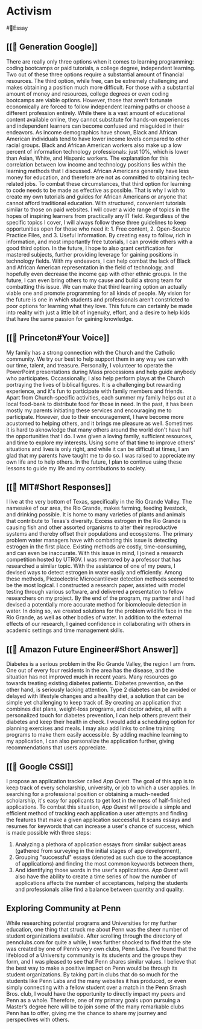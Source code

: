 # Activism
#📝Essay

## [[💸 Generation Google]]
There are really only three options when it comes to learning programming: coding bootcamps or paid tutorials, a college degree, independent learning. Two out of these three options require a substantial amount of financial resources. The third option, while free, can be extremely challenging and makes obtaining a position much more difficult. For those with a substantial amount of money and resources, college degrees or even coding bootcamps are viable options. However, those that aren’t fortunate economically are forced to follow independent learning paths or choose a different profession entirely. While there is a vast amount of educational content available online, they cannot substitute for hands-on experiences and independent learners can become confused and misguided in their endeavors.
As income demographics have shown, Black and African American individuals tend to have lower income levels compared to other racial groups. Black and African American workers also make up a low percent of information technology professionals: just 10%, which is lower than Asian, White, and Hispanic workers.
The explanation for this correlation between low income and technology positions lies within the learning methods that I discussed. African Americans generally have less money for education, and therefore are not as committed to obtaining tech-related jobs.
To combat these circumstances, that third option for learning to code needs to be made as effective as possible. That is why I wish to create my own tutorials and guides for African Americans or anyone that cannot afford traditional education. With structured, convenient tutorials similar to those on paid websites. I will cover a wide range of topics in the hopes of inspiring learners from practically any IT field. Regardless of the specific topics I cover, I will always follow these three guidelines to keep opportunities open for those who need it: 1. Free content, 2. Open-Source Practice Files, and 3. Useful Information.
By creating easy to follow, rich in information, and most importantly free tutorials, I can provide others with a good third option. In the future, I hope to also grant certification for mastered subjects, further providing leverage for gaining positions in technology fields.
With my endeavors, I can help combat the lack of Black and African American representation in the field of technology, and hopefully even decrease the income gap with other ethnic groups. In the future, I can even bring others to my cause and build a strong team for combatting this issue. We can make that third learning option an actually viable one and promote programming for all kinds of people. My vision for the future is one in which students and professionals aren’t constricted to poor options for learning what they love. This future can certainly be made into reality with just a little bit of ingenuity, effort, and a desire to help kids that have the same passion for gaining knowledge.

## [[🏫 Princeton#Your Voice]]
My family has a strong connection with the Church and the Catholic community. We try our best to help support them in any way we can with our time, talent, and treasure. Personally, I volunteer to operate the PowerPoint presentations during Mass processions and help guide anybody who participates. Occassionally, I also help perform plays at the Church portraying the lives of biblical figures. It is a challenging but rewarding experience, and it's fun to participate with family members and friends. Apart from Church-specific activities, each summer my family helps out at a local food-bank to distribute food for those in need.
In the past, it has been mostly my parents initiating these services and encouraging me to participate. However, due to their encouragement, I have become more acustomed to helping others, and it brings me pleasure as well.
Sometimes it is hard to aknowledge that many others around the world don't have half the opportunities that I do. I was given a loving family, sufficient resources, and time to explore my interests. Using some of that time to improve others' situations and lives is only right, and while it can be difficult at times, I am glad that my parents have taught me to do so.
I was raised to appreciate my own life and to help others. In the future, I plan to continue using these lessons to guide my life and my contributions to society.

## [[🏫 MIT#Short Responses]]
I live at the very bottom of Texas, specifically in the Rio Grande Valley. The namesake of our area, the Rio Grande, makes farming, feeding livestock, and drinking possible. It is home to many varieties of plants and animals that contribute to Texas's diversity.
Excess estrogen in the Rio Grande is causing fish and other assorted organisms to alter their reproductive systems and thereby offset their populations and ecosystems. The primary problem water managers have with combating this issue is detecting estrogen in the first place. Existing methods are costly, time-consuming, and can even be inaccurate. 
With this issue in mind, I joined a research competition hosted by UTRGV. I was mentored by a professor that has researched a similar topic. With the assistance of one of my peers, I devised ways to detect estrogen in water easily and efficiently. Among these methods, Piezoelectric Microcantilever detection methods seemed to be the most logical. I constructed a research paper, assisted with model testing through various software, and delivered a presentation to fellow researchers on my project. By the end of the program, my partner and I had devised a potentially more accurate method for biomolecule detection in water. In doing so, we created solutions for the problem wildlife face in the Rio Grande, as well as other bodies of water.
In addition to the external effects of our research, I gained confidence in collaborating with others in academic settings and time management skills.

## [[💸 Amazon Future Engineer#Short Answer]]
Diabetes is a serious problem in the Rio Grande Valley, the region I am from. One out of every four residents in the area has the disease, and the situation has not improved much in recent years. Many resources go towards treating existing diabetes patients. Diabetes prevention, on the other hand, is seriously lacking attention.
Type 2 diabetes can be avoided or delayed with lifestyle changes and a healthy diet, a solution that can be simple yet challenging to keep track of.
By creating an application that combines diet plans, weight-loss programs, and doctor advice, all with a personalized touch for diabetes prevention, I can help others prevent their diabetes and keep their health in check. I would add a scheduling option for planning exercises and meals. I may also add links to online training programs to make them easily accessible. By adding machine learning to my application, I can also personalize the application further, giving recommendations that users appreciate.

## [[💸 Google CSSI]]
I propose an application tracker called _App Quest_. The goal of this app is to keep track of every scholarship, university, or job to which a user applies. In searching for a professional position or obtaining a much-needed scholarship, it's easy for applicants to get lost in the mess of half-finished applications.
To combat this situation, _App Quest_ will provide a simple and efficient method of tracking each application a user attempts and finding the features that make a given application successful. It scans essays and resumes for keywords that can increase a user's chance of success, which is made possible with three steps:
1. Analyzing a plethora of application essays from similar subject areas (gathered from surveying in the initial stages of app development),
2. Grouping "successful" essays (denoted as such due to the acceptance of applications) and finding the most common keywords between them,
3. And identifying those words in the user's applications.
_App Quest_ will also have the ability to create a time series of how the number of applications affects the number of acceptances, helping the students and professionals alike find a balance between quantity and quality.

## Exploring Community at Penn

While researching potential programs and Universities for my further education, one thing that struck me about Penn was the sheer number of student organizations available. After scrolling through the directory of pennclubs.com for quite a while, I was further shocked to find that the site was created by one of Penn’s very own clubs, Penn Labs. I’ve found that the lifeblood of a University community is its students and the groups they form, and I was pleased to see that Penn shares similar values. I believe that the best way to make a positive impact on Penn would be through its student organizations. By taking part in clubs that do so much for the students like Penn Labs and the many websites it has produced, or even simply connecting with a fellow student over a match in the Penn Smash Bros. club, I would have the opportunity to directly impact my peers and Penn as a whole. Therefore, one of my primary goals upon pursuing a Master’s degree here will be to join some of the many remarkable clubs Penn has to offer, giving me the chance to share my journey and perspectives with others.
